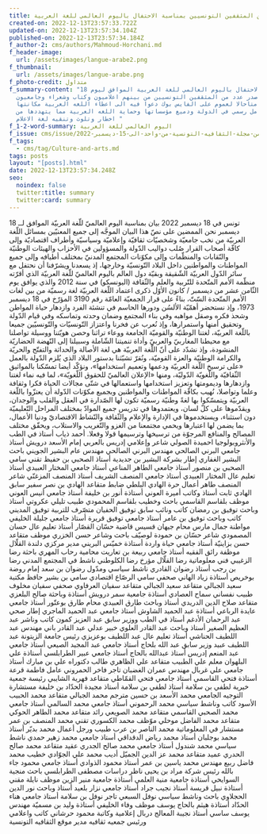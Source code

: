 ```yaml
---
title: بيان من عدد من المثقفين التونسيين بمناسبة الاحتفال باليوم العالمي للغة العربية
created-on: 2022-12-13T23:57:33.722Z
updated-on: 2022-12-13T23:57:34.104Z
published-on: 2022-12-13T23:57:34.184Z
f_author-2: cms/authors/Mahmoud-Horchani.md
f_header-image:
  url: /assets/images/langue-arabe2.png
f_thumbnail:
  url: /assets/images/langue-arabe.png
f_photo-credit: متداول
f_summary-content: "بمناسبة الاحتفال باليوم العالمي للغة العربية الموافق ليوم 18
  ديسمبر اصدر عدد من المثقفين التونسيين من بينهم اعلاميون وكتاب وشعراء وجامعيون
  بيانا متاحالا لعموم على الفايس بوك دعوا فيه الى اعطاء اللغه العربية مكانتها
  كلغة تعامل رسمي في الدولة ودميع مؤسساتها وحماية اللغه العربية مما يتهددها من
  اخطار وتلوث وتنقيه لغة الاعلام "
f_1-2-word-summary: اليوم العالمي للغة العربية
f_issue: cms/issue/العدد-الخامس-من-مجلة-الثقافيه-التونسية-من-واحد-الى-15-ديسمبر-2022.md
f_tags:
  - cms/tag/Culture-and-arts.md
tags: posts
layout: "[posts].html"
date: 2022-12-13T23:57:34.248Z
seo:
  noindex: false
  twitter:title: summary
  twitter:card: summary
---
```

تونس في 18 ديسمبر 2022 بيان بمناسبة اليوم العالميّ للّغة العربيّة الموافق لــ 18 ديسمبر نحن الممضين على نصّ هذا البيان الموجَّه إلى جميع المعنيّين بمسائل اللّغة العربيّة من نخب جامعيّة وشخصيّات ثقافيّة وإعلاميّة وسياسيّة وأطراف اقتصاديّة وإلى كافّة أصحاب القرار صُلب دواليب الدّولة والمسؤولين في الأحزاب والهيئات الوطنيّة والنّقابات والمنظّمات وإلى مكوّنات المجتمع المدنيّ بمختلف أطيافه وإلى جميع المواطنات والمواطنين داخل البلاد التّونسيّة وخارجها، إذ يسعدنا ويشرّفنا أن نحتفل مع سائر الدّول العربيّة الشّقيقة وبقيّة دول العالم باليوم العالميّ للّغة العربيّة الذي أقرّته منظّمة الأمم المتّحدة للتّربية والعلم والثّقافة (اليونسكو) في سنة 2012 والذي يوافق يوم الثّامن عشر من ديسمبر / كانون الأوّل ذكرى اعتماد اللّغة العربيّة لغة رسميّة من بين لغات الأمم المتّحدة السّتّ، بناءً على قرار الجمعيّة العامّة رقم 3190 المؤرّخ في 18 ديسمبر 1973، وإذ نستحضر أهمّيّة الألسُن ودورها الحاسم في تنشئة الفرد وازدهار حياة المواطن وشحذ فكره وصقل مواهبه وفي بناء المجتمع وضمان وحدته وتماسكه وفي قيام الدّولة وتحقيق أمنها واستمرارها، وإذ نُعرب عن فخرنا واعتزاز التّونسيّات والتّونسيّين جميعا باللّغة العربيّة، لغتنا الوطنيّة والقوميّة الجامعة ووعاء تراثنا وحصن هويّتنا ووسيلة تواصلنا مع محيطنا المغاربيّ والعربيّ وأداة تنميتنا الشّاملة وسبيلنا إلى النّهضة الحضاريّة المنشودة، وإذ نشدّد على أنّ اللّغة العربيّة هي لغة الأصالة والحداثة والتفتّح والحريّة والكرامة الوطنيّة والعزة القوميّة، ونُقرّ تشبّثنا بدستور البلاد الذي يُلزم الدّولة بالعمل «على ترسيخ اللّغة العربيّة ودعمها وتعميم استخدامها»، ونؤكّد أيضا تمسّكنا بالمواثيق الثّقافيّة واللّغويّة الدّوليّة، ومنها «الإعلان العالميّ للحقوق اللّغويّة»، لما فيه نماء لغتنا وازدهارها وديمومتها وتعزيز استخدامها واستعمالها في شتّى مجالات الحياة فكرا وثقافة وعلما وتواصلا، نُهيب بكافّة المواطنات والمواطنين وبجميع مكوّنات الدّولة أن يعتزّوا باللّغة العربيّة ويتمسّكوا بها لغةً وطنيّة رسميّة تكون لها الصّدارة في العقل والقلب والوجدان، ويقدّموها على كلّ لسان، ويعتمدوها في تدريس جميع الموادّ بمختلف المراحل التّعليميّة دون استثناء، ويستخدموها في الإدارة والإعلام والثّقافة والنّشاط الاقتصاديّ ودنيا الأعمال، بما يضمن لها اعتبارها ويحمي مجتمعنا من الغزو والتّغريب والاستلاب، ويحقّق مختلف المصالح والمنافع المرجوّة من ترسيخها وترسيمها قولا وفعلا. أحمد ذياب أستاذ في الطب والأنثروبولوجيا احميدة الصولي شاعر وإعلامي إدريس بالعربي إمام الأسعد درويش أستاذ جامعي البرني الصالحي مهندس البرني الصالحي مهندس عام البشير الجويني باحث البشير الغفاري إطار بشركة البشير بن جديدية  أستاذ الصحبي بن حفيظ  تقني سامي الصحبي بن منصور أستاذ جامعي الطاهر المناعي أستاذ جامعي المختار العبيدي أستاذ تعليم عال المختار العبيدي أستاذ جامعي المنصف الشريف أستاذ المنصف المزغنّي شاعر المنصف طاهر أعمال حرة الهادي البلطي ضابط متقاعد الهادي بن نصر سفير سابق الهادي ثابت أستاذ وكاتب أميرة العوني أستاذة أنور بن خليفة أستاذ جامعي أنيس العوني موظف بلقاسم القاسمي باحث وخطيب بلقاسم المحمودي طبيب تليلي عكروتي  أستاذ وباحث توفيق  بن رمضان كاتب ونائب سابق توفيق الحفيان متصّرف للتربية توفيق المديني كاتب وباحث توفيق بن عامر أستاذ جامعي توفيق قريرة أستاذ جامعي جليلة الخليفي مواطنة جمال مارس محام جيهان قسيس قاضية حسّان القصّار أستاذ تعليم عال حسان المصمودي شاعر حسّان بن حمودة لوصيّف باحث وشاعر حسن الخزري موظف متقاعد حسن بزاينيّة أستاذ جامعي حياة واردة أستاذة خميّس البريني مدير مركزي دلندة القلّال موظفة رائق الفقيه أستاذ جامعي ربيعة بن تعاريت محامية رحاب المهري باحثة رضا الزغيبي فني معلوماتية رضا القلّال مؤرخ رضا الكلوطني ناشط في المجتمع المدني رضا بن رجب أستاذ رضوان القادري  ناشط سياسي ومدّول رضوان بن سعد إمام روضة بوخريص أستاذة زياد الهاني صحفي سامي الرصّاع اقتصادي سامي بن بشير حافظ مكتبة سعيد الجبالي متقاعد سعيد الجبالي متقاعد سفيان العرفاوي صحفي سفيان مخلوف طبيب نفساني سماح العصادي أستاذة جامعية سمر درويش أستاذة وباحثة صالح البلعزي متقاعد صلاح الدين الدريدي أستاذ وباحث طارق العبيدي محام طارق بوعتّور أستاذ جامعي عايدة الرباعي أستاذة عبد الحميد الشاوش أستاذ جامعي عبد الحميد الماجري إطار صحي عبد الرحمان الأدغم أستاذ في الطب ووزير سابق عبد العزيز كمون كاتب وناشر عبد العظيم الصغير أستاذ وباحث عبد القادر العلوي خبير عدلي عبد القادر باني مهندس عبد اللطيف الحناشي أستاذ تعليم عال عبد اللطيف بوعزيزي رئيس جامعة الزيتونة عبد اللطيف عبيد وزير سابق عبد الله بلحاج أستاذ جامعي عبد المجيد الصيعي أستاذ جامعي عبد المنعم إدريس أستاذ عبدالله بالحاج أستاذ جامعي عبير الطرابلسي أستاذة علي البلهوان معلم علي الطبيب متقاعد علي الظاهري طالب دكتوراه علي بن مبارك أستاذ جامعي علي غربال مهندس عمران الغضبان تاجر فاخر الحمروني عامل فاطمة قرعة أستاذة فتحي القاسمي أستاذ جامعي فتحي القمّاطي متقاعد فهرية الشايبي رئيسة جمعية خيرية لطفي بن سلامة أستاذ لطفي بن سلامة أستاذ مجيدة الحدّاد بن خليفة  مستشارة التوجيه الجامعي محمد الأسعد بن حسين مترجم محمد الجبالي متقاعد محمد الحبيب الأسود كاتب وناشط سياسي محمد الرحموني أستاذ جامعي محمد السالمي أستاذ جامعي محمد الصحبي القاسمي متقاعد محمد الصويعي رائد متقاعد محمد الطاهر الحوكي متقاعد محمد الفاضل موحلي موّظف محمد الكسوري تقني محمد المنصف بن عمر مستشار في المعلوماتية محمد الناصر بن عرب طبيب ورجل أعمال محمد بديّر أستاذ محمد بوجلبان أستاذ محمد رياض  الدقداقي أستاذ جامعي محمد زهير حمدي ناشط سياسي محمد شندول أستاذ جامعي محمد صالح الجدري عقيد متقاعد محمد صالح الحدري عميد متقاعد محمد عز الدين الجميّل أديب محمد علي الجوّادي خطيب محمد فاضل ربيع مهندس محمد ياسين بن عمر أستاذ محمود الذوادي أستاذ جامعي محمود جاء بالله  رئيس شركة مراد بن يحيى ناظر دراسات مصطفى الطرابلسي باحث منجية السوايحي أستاذة جامعية منية العلمي أستاذة جامعية منير الزين  موظف نايلة مقني أستاذة نبيل قريسة  أستاذ نجيب جراد أستاذ جامعي نزار بلعيد أستاذ وباحث نور الدين الحجلاوي باحث وناشط سياسي نوفل السبعي تاجر نوفل بن سلامة أستاذ جامعي هناء الحدّاد أستاذة هيثم بالحاج يوسف موظف وفاء الخليفي أستاذة وليد بن مسميّة مهندس يوسف ساسي أستاذ نجيبة المعالج دربال إعلامية وكاتبة محمود حرشاني كاتب واعلامي ورئيس جمعيه ثقافيه مدير موقع الثقافيه التونسية